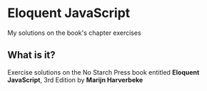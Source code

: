 # Eloquent JavaScript
My solutions on the book's chapter exercises

## What is it?
Exercise solutions on the No Starch Press book entitled <strong>Eloquent JavaScript</strong>,  3rd Edition by <strong>Marijn Harverbeke</strong>
